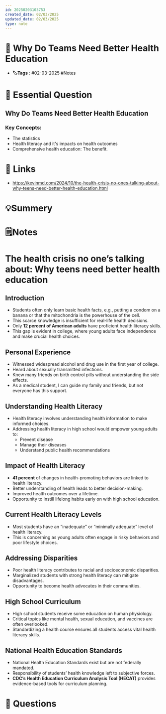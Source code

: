 ```yaml
---
id: 20250203103753
created_date: 02/03/2025
updated_date: 02/03/2025
type: note
---
```


# 📅 Why Do Teams Need Better Health Education
- **🏷️Tags** : #02-03-2025 #Notes 

# 💭 Essential Question
## Why Do Teams Need Better Health Education
### Key Concepts: 
- The statistics 
- Health literacy and it's impacts on health outcomes
- Comprehensive health education: The benefit. 

# 🔗 Links
- https://kevinmd.com/2024/10/the-health-crisis-no-ones-talking-about-why-teens-need-better-health-education.html

# 💡Summery


# 🗒️Notes

# The health crisis no one’s talking about: Why teens need better health education

## Introduction
- Students often only learn basic health facts, e.g., putting a condom on a banana or that the mitochondria is the powerhouse of the cell.
- This scarce knowledge is insufficient for real-life health decisions.
- Only **12 percent of American adults** have proficient health literacy skills.
- This gap is evident in college, where young adults face independence and make crucial health choices.

## Personal Experience
- Witnessed widespread alcohol and drug use in the first year of college.
- Heard about sexually transmitted infections.
- Knew many friends on birth control pills without understanding the side effects.
- As a medical student, I can guide my family and friends, but not everyone has this support.

## Understanding Health Literacy
- Health literacy involves understanding health information to make informed choices.
- Addressing health literacy in high school would empower young adults to:
  - Prevent disease
  - Manage their diseases
  - Understand public health recommendations

## Impact of Health Literacy
- **41 percent** of changes in health-promoting behaviors are linked to health literacy.
- Better understanding of health leads to better decision-making.
- Improved health outcomes over a lifetime.
- Opportunity to instill lifelong habits early on with high school education.

## Current Health Literacy Levels
- Most students have an “inadequate” or “minimally adequate” level of health literacy.
- This is concerning as young adults often engage in risky behaviors and poor lifestyle choices.

## Addressing Disparities
- Poor health literacy contributes to racial and socioeconomic disparities.
- Marginalized students with strong health literacy can mitigate disadvantages.
- Opportunity to become health advocates in their communities.

## High School Curriculum
- High school students receive some education on human physiology.
- Critical topics like mental health, sexual education, and vaccines are often overlooked.
- Standardizing a health course ensures all students access vital health literacy skills.

## National Health Education Standards
- National Health Education Standards exist but are not federally mandated.
- Responsibility of students’ health knowledge left to subjective forces.
- **CDC’s Health Education Curriculum Analysis Tool (HECAT)** provides evidence-based tools for curriculum planning.





# 🧠 Questions